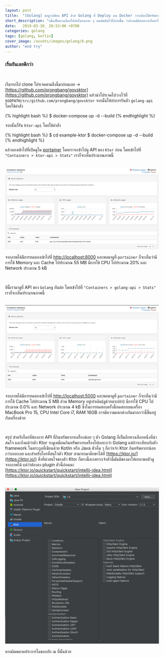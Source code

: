 ```yaml
---
layout: post
title:  "[Golang] มาดูว่าเขียน API ด้วย Golang ที่ Deploy บน Docker ว่าจะต้องใช้ทรัพยากรเครื่องไปเท่าไร เมื่อเทียบกับ Ktor ที่เขียนด้วย Kotlin"
short_description: "เพื่อเป็นทางเลือกให้กับใครหลาย ๆ คนตัดสินใจได้ง่ายขึ้น ว่าถ้างบมีน้อยควรเก็บอะไรไว้เป็นตัวเลือกบ้าง"
date:   2019-03-30_ 20:53:00 +0700
categories: golang
tags: [golang, kotlin]
cover_image: /assets/images/golang/8.png
author: "end try"
---
```


### เริ่มกันเลยดีกว่า

<br>

เริ่มจากไป clone โปรเจคตามลิ้งนี้มาก่อนเลย -> [https://github.com/prongbang/govsktor](https://github.com/prongbang/govsktor) แล้วนำโปรเจคไปวางไว้ที่ `$GOPATH/src/github.com/prongbang/govsktor` จากนั้นให้ทำการรันตัว `golang-api` โดยใช้คำสัง

{% highlight bash %}
$ docker-compose up -d --build
{% endhighlight %}

จากนั้นก็รัน `ktor-api` โดยใช้คำสัง

{% highlight bash %}
$ cd example-ktor
$ docker-compose up -d --build
{% endhighlight %}

แล้วลองเข้าไปที่เปิดดูใน [portainer](https://prongbang.github.io/docker/portainer/2018/12/15/install-portainer-on-docker.html) โดยเราจะเข้าไปดู API ของ `Ktor` ก่อน โดยเข้าไปที่ `"Containers > ktor-api > Stats"` เราก็จะเห็นประมาณภาพนี้

<br>

<img src="/assets/images/golang/8-1.png"/>

<br>

จากภาพได้มีการทดลองเข้าไปที่ [http://localhost:8000](http://localhost:8000) และพอมาดูที่ `portainer` ก็จะเห็นว่ามีการใช้ Memory และ Cache ไปประมาณ 55 MB มีการใช้ CPU ไปประมาณ 20% และ Network ประมาณ 5 kB

<br>

ทีนี้เรามาดูที่ API ของ `Golang` กันต่อ โดยเข้าไปที่ `"Containers > golang-api > Stats"` เราก็จะเห็นประมาณภาพนี้

<br>

<img src="/assets/images/golang/8-2.png"/>

<br>

จากภาพได้มีการทดลองเข้าไปที่ [http://localhost:5000](http://localhost:5000) และพอมาดูที่ `portainer` ก็จะเห็นว่ามีการใช้ Cache ไปประมาณ 5 MB ส่วน Memory อยู่เท่าเดิม(ดูด้วยตาเปล่า) มีการใช้ CPU ไปประมาณ 0.0% และ Network ประมาณ 4 kB ซึ่งในการทดสอบครั้งนี้ทดสอบบนเครื่อง MacBook Pro 15, CPU Intel Core i7, RAM 16GB อาจมีความแตกต่างกันมากกว่านี้ขึ้นอยู่กับเครื่องด้วย

<br>

สรุป สำหรับใครที่ต้องการ API ที่กินทรัพยากรเครื่องน้อย ๆ ตัว Golang ก็เป็นอีกทางเลือกหนึ่งที่น่าสนใจ และถึงแม้ว่าตัว Ktor จะดูเหมือนกินทรัพยากรเครื่องไปเยอะกว่า Golang แต่ถ้าจะเทียบกับตัว framework ในตระกูลที่เขียนด้วย Kotlin หรือ Java ตัวอื่น ๆ ถือว่าเจ้า Ktor กินทรัพยากรน้อยกว่าเยอะเลย และสำหรับใครที่สนใจตัว Ktor สามารถมาศึกษาได้ที่ [https://ktor.io/](https://ktor.io/) สิ่งที่น่าสนใจของตัว Ktor ก็ตรงนี้ละเพราะเจ้าตัวนี้มันมีของมาให้เยอะพอตัวดูจากภาพได้ แต่ว่าต้องลง plugin ตัวนี้ก่อนนะ [https://ktor.io/quickstart/quickstart/intellij-idea.html](https://ktor.io/quickstart/quickstart/intellij-idea.html)

<br>

<img src="/assets/images/golang/8-3.png"/>

<br>

หากผิดพลาดประการใดขออภัย ณ ที่นั้นด้วย

<br>
<br>
